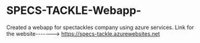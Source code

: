 # SPECS-TACKLE-Webapp-
Created a webapp for spectackles company using azure services.
Link for the website-------> https://specs-tackle.azurewebsites.net
